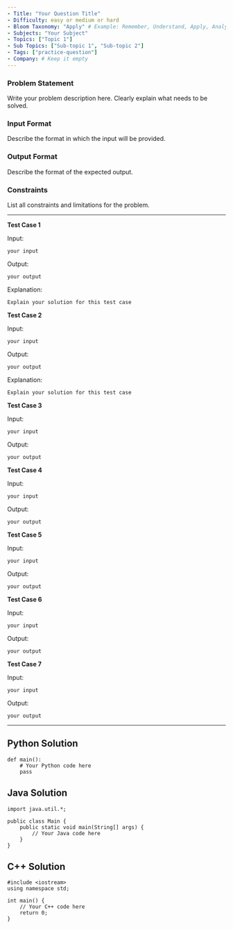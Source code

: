 ```yaml
---
- Title: "Your Question Title" 
- Difficulty: easy or medium or hard
- Bloom Taxonomy: "Apply" # Example: Remember, Understand, Apply, Analyze, Evaluate, Create
- Subjects: "Your Subject"
- Topics: ["Topic 1"]
- Sub Topics: ["Sub-topic 1", "Sub-topic 2"]
- Tags: ["practice-question"]
- Company: # Keep it empty
---
```


### Problem Statement
Write your problem description here. Clearly explain what needs to be solved.

### Input Format
Describe the format in which the input will be provided.

### Output Format
Describe the format of the expected output.

### Constraints
List all constraints and limitations for the problem.

---

**Test Case 1**

Input:
```
your input
```

Output:
```
your output
```


Explanation:
```
Explain your solution for this test case
```


**Test Case 2**

Input:
```
your input
```

Output:
```
your output
```

Explanation:
```
Explain your solution for this test case
```



**Test Case 3**

Input:
```
your input
```

Output:
```
your output
```


**Test Case 4**

Input:
```
your input
```

Output:
```
your output
```

**Test Case 5**

Input:
```
your input
```

Output:
```
your output
```

**Test Case 6**

Input:
```
your input
```

Output:
```
your output
```

**Test Case 7**

Input:
```
your input
```

Output:
```
your output
```

---

## Python Solution

```
def main():
    # Your Python code here
    pass
```

## Java Solution

```
import java.util.*;

public class Main {
    public static void main(String[] args) {
        // Your Java code here
    }
}
```

## C++ Solution

```
#include <iostream>
using namespace std;

int main() {
    // Your C++ code here
    return 0;
}
```

